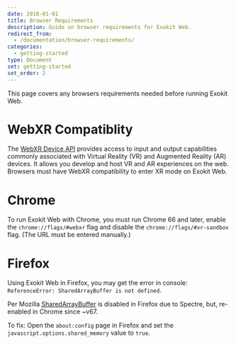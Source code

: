 ```yaml
---
date: 2018-01-01
title: Browser Requirements
description: Guide on browser requirements for Exokit Web.
redirect_from:
  - /documentation/browser-requirements/
categories:
  - getting-started
type: Document
set: getting-started
set_order: 2
---
```


This page covers any browsers requirements needed before running Exokit Web.

# WebXR Compatiblity
The [WebXR Device API](https://github.com/immersive-web/webxr/blob/master/explainer.md) provides access to input and output capabilities commonly associated with Virtual Reality (VR) and Augmented Reality (AR) devices. It allows you develop and host VR and AR experiences on the web. Browsers must have WebXR compatibility to enter XR mode on Exokit Web.

# Chrome
To run Exokit Web with Chrome, you must run Chrome 66 and later, enable the `chrome://flags/#webxr` flag and disable the `chrome://flags/#xr-sandbox` flag. (The URL must be entered manually.)

# Firefox
Using Exokit Web in Firefox, you may get the error in console: `ReferenceError: SharedArrayBuffer is not defined`.

Per Mozilla [SharedArrayBuffer](https://developer.mozilla.org/en-US/docs/Web/JavaScript/Reference/Global_Objects/SharedArrayBuffer) is disabled in Firefox due to Spectre, but, re-enabled in Chrome since ~v67.

To fix:
Open the `about:config` page in Firefox and set the `javascript.options.shared_memory` value to `true`.

